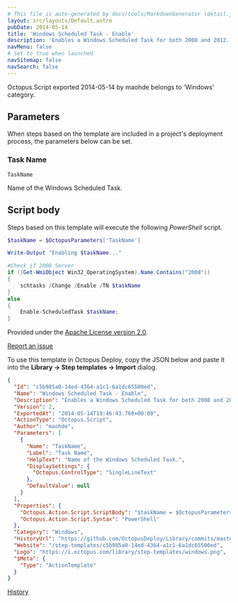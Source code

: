 ```yaml
---
# This file is auto-generated by docs/tools/MarkdownGenerator (detail.js)
layout: src/layouts/Default.astro
pubDate: 2014-05-14
title: 'Windows Scheduled Task - Enable'
description: 'Enables a Windows Scheduled Task for both 2008 and 2012.'
navMenu: false
# Set to true when launched
navSitemap: false
navSearch: false
---
```


Octopus.Script exported 2014-05-14 by maohde belongs to 'Windows' category.

## Parameters

When steps based on the template are included in a project's deployment process, the parameters below can be set.


<div class="param">

### Task Name

`TaskName`

Name of the Windows Scheduled Task.

</div>
        

## Script body

Steps based on this template will execute the following *PowerShell* script.

```powershell
$taskName = $OctopusParameters['TaskName']Write-Output "Enabling $taskName..."#Check if 2008 Serverif ((Get-WmiObject Win32_OperatingSystem).Name.Contains("2008")){    schtasks /Change /Enable /TN $taskName}else{    Enable-ScheduledTask $taskName;}
```

Provided under the [Apache License version 2.0](https://github.com/OctopusDeploy/Library/blob/master/LICENSE.txt).

[Report an issue](https://github.com/OctopusDeploy/Library/issues/new?assignees=&labels=&projects=&template=bug-report.yml&title=Issue%20with%20Windows%20Scheduled%20Task%20-%20Enable&step-template=Windows%20Scheduled%20Task%20-%20Enable)

<div class="get-json">

To use this template in Octopus Deploy, copy the JSON below and paste it into the **Library → Step templates → Import** dialog.

```json
{
  "Id": "c5b985a0-14ed-4364-a1c1-6a1dc65500ed",
  "Name": "Windows Scheduled Task - Enable",
  "Description": "Enables a Windows Scheduled Task for both 2008 and 2012.",
  "Version": 2,
  "ExportedAt": "2014-05-14T19:46:43.760+00:00",
  "ActionType": "Octopus.Script",
  "Author": "maohde",
  "Parameters": [
    {
      "Name": "TaskName",
      "Label": "Task Name",
      "HelpText": "Name of the Windows Scheduled Task.",
      "DisplaySettings": {
        "Octopus.ControlType": "SingleLineText"
      },
      "DefaultValue": null
    }
  ],
  "Properties": {
    "Octopus.Action.Script.ScriptBody": "$taskName = $OctopusParameters['TaskName']\r\rWrite-Output \"Enabling $taskName...\"\r\r#Check if 2008 Server\rif ((Get-WmiObject Win32_OperatingSystem).Name.Contains(\"2008\"))\r{\r    schtasks /Change /Enable /TN $taskName\r}\relse\r{\r    Enable-ScheduledTask $taskName;\r}",
    "Octopus.Action.Script.Syntax": "PowerShell"
  },
  "Category": "Windows",
  "HistoryUrl": "https://github.com/OctopusDeploy/Library/commits/master/step-templates//opt/buildagent/work/75443764cd38076d/step-templates/windows-scheduled-task-enable.json",
  "Website": "/step-templates/c5b985a0-14ed-4364-a1c1-6a1dc65500ed",
  "Logo": "https://i.octopus.com/library/step-templates/windows.png",
  "$Meta": {
    "Type": "ActionTemplate"
  }
}
```

[History](https://github.com/OctopusDeploy/Library/commits/master/step-templates/https://github.com/OctopusDeploy/Library/commits/master/step-templates//opt/buildagent/work/75443764cd38076d/step-templates/windows-scheduled-task-enable.json)

</div>
